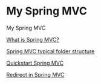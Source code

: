 # My Spring MVC

My Spring MVC

<!-- ## Intro -->

[What is Spring MVC?](WhatIsSpringMVC.md)

<!-- ## Tips -->

[Spring MVC typical folder structure](SpringMVCFolderStructure.md)

[Quickstart Spring MVC](SpringMVCQuickstart.md)

[Redirect in Spring MVC](SpringMVCRedirect.md)
